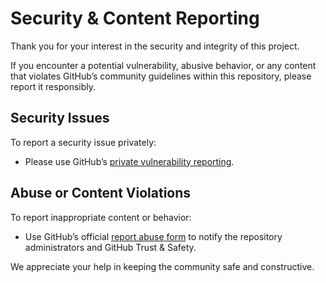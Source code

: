 # Security & Content Reporting

Thank you for your interest in the security and integrity of this project.

If you encounter a potential vulnerability, abusive behavior, or any content that violates GitHub’s community guidelines within this repository, please report it responsibly.

## Security Issues

To report a security issue privately:
- Please use GitHub’s [private vulnerability reporting](https://docs.github.com/en/code-security/security-advisories/guidance-on-reporting-and-writing/privately-reporting-a-security-vulnerability).

## Abuse or Content Violations

To report inappropriate content or behavior:
- Use GitHub’s official [report abuse form](https://github.com/contact/report-abuse) to notify the repository administrators and GitHub Trust & Safety.

We appreciate your help in keeping the community safe and constructive.
